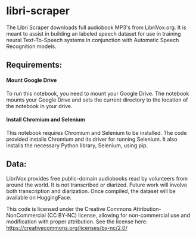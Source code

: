 # libri-scraper
The Libri Scraper downloads full audiobook MP3's from LibriVox.org. It is meant to assist in building an labeled speech dataset for use in training neural Text-To-Speech systems in conjunction with Automatic Speech Recognition models.

## Requirements:

#### Mount Google Drive
To run this notebook, you need to mount your Google Drive. The notebook mounts your Google Drive and sets the current directory to the location of the notebook in your drive.

#### Install Chromium and Selenium
This notebook requires Chromium and Selenium to be installed. The code provided installs Chromium and its driver for running Selenium. It also installs the necessary Python library, Selenium, using pip.

## Data:
LibriVox provides free public-domain audiobooks read by volunteers from around the world.  It is not transcribed or diarized.  Future work will involve both transcription and diarization.  Once compiled, the dataset will be available on HuggingFace.

This code is licensed under the Creative Commons Attribution-NonCommercial (CC BY-NC) license, allowing for non-commercial use and modification with proper attribution. See the license here: https://creativecommons.org/licenses/by-nc/2.0/
